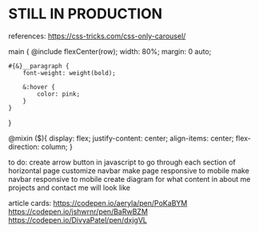 # **STILL IN PRODUCTION**

references:
https://css-tricks.com/css-only-carousel/


main {
    @include flexCenter(row);
    width: 80%;
    margin: 0 auto;
    
    #{&}__paragraph {
        font-weight: weight(bold);

        &:hover { 
            color: pink;
        }
    }
}

@mixin <function name>($<parameter name>){
    display: flex;
    justify-content: center;
    align-items: center;
    flex-direction: column;
}

to do:
create arrow button in javascript to go through each section of horizontal page
customize navbar
make page responsive to mobile
make navbar responsive to mobile
create diagram for what content in about me
projects
and contact me will look like

article cards:
https://codepen.io/aeryla/pen/PoKaBYM
https://codepen.io/jshwrnr/pen/BaRwBZM
https://codepen.io/DivyaPatel/pen/dxjgVL


